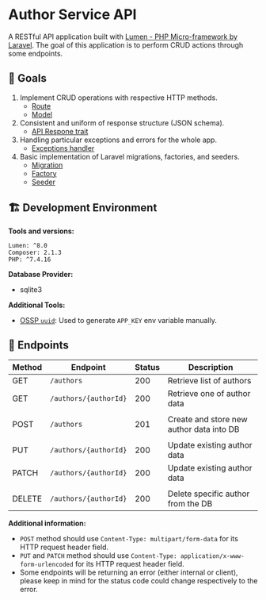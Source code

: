 # Author Service API
A RESTful API application built with [Lumen - PHP Micro-framework by Laravel](https://lumen.laravel.com/).
The goal of this application is to perform CRUD actions through some endpoints.


## 🎯 Goals
1. Implement CRUD operations with respective HTTP methods.
    - [Route](#TODO)
    - [Model](#TODO)
2. Consistent and uniform of response structure (JSON schema).
    - [API Respone trait](#TODO)
3. Handling particular exceptions and errors for the whole app.
    - [Exceptions handler](#TODO)
4. Basic implementation of Laravel migrations, factories, and seeders.
    - [Migration](#TODO)
    - [Factory](#TODO)
    - [Seeder](#TODO)


## 🏗️ Development Environment
**Tools and versions:**
```
Lumen: ^8.0
Composer: 2.1.3
PHP: ^7.4.16
```

**Database Provider:**
- sqlite3

**Additional Tools:**
- [OSSP `uuid`](http://www.ossp.org/pkg/lib/uuid/): Used to generate `APP_KEY` env variable manually.


## 🚏 Endpoints
| Method | Endpoint              | Status | Description                              |
| ------ | --------------------- | ------ | ---------------------------------------- |
| GET    | `/authors`            | 200    | Retrieve list of authors                 |
| GET    | `/authors/{authorId}` | 200    | Retrieve one of author data              |
|        |                       |        |                                          |
| POST   | `/authors`            | 201    | Create and store new author data into DB |
|        |                       |        |                                          |
| PUT    | `/authors/{authorId}` | 200    | Update existing author data              |
| PATCH  | `/authors/{authorId}` | 200    | Update existing author data              |
|        |                       |        |                                          |
| DELETE | `/authors/{authorId}` | 200    | Delete specific author from the DB       |

**Additional information:**

- `POST` method should use `Content-Type: multipart/form-data` for its HTTP request header field.
- `PUT` and `PATCH` method should use `Content-Type: application/x-www-form-urlencoded` for its HTTP request header field.
- Some endpoints will be returning an error (either internal or client), please keep in mind for the status code could change respectively to the error.
